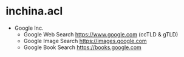 # inchina.acl
* Google Inc.  
  * Google Web Search https://www.google.com (ccTLD & gTLD)
  * Google Image Search https://images.google.com 
  * Google Book Search https://books.google.com
